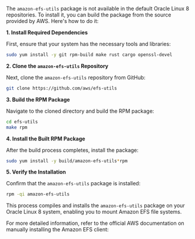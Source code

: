 The `amazon-efs-utils` package is not available in the default Oracle Linux 8 repositories. To install it, you can build the package from the source provided by AWS. Here's how to do it:

**1. Install Required Dependencies**

First, ensure that your system has the necessary tools and libraries:

```bash
sudo yum install -y git rpm-build make rust cargo openssl-devel
```

**2. Clone the `amazon-efs-utils` Repository**

Next, clone the `amazon-efs-utils` repository from GitHub:

```bash
git clone https://github.com/aws/efs-utils
```

**3. Build the RPM Package**

Navigate to the cloned directory and build the RPM package:

```bash
cd efs-utils
make rpm
```

**4. Install the Built RPM Package**

After the build process completes, install the package:

```bash
sudo yum install -y build/amazon-efs-utils*rpm
```

**5. Verify the Installation**

Confirm that the `amazon-efs-utils` package is installed:

```bash
rpm -qi amazon-efs-utils
```

This process compiles and installs the `amazon-efs-utils` package on your Oracle Linux 8 system, enabling you to mount Amazon EFS file systems.

For more detailed information, refer to the official AWS documentation on manually installing the Amazon EFS client:  

